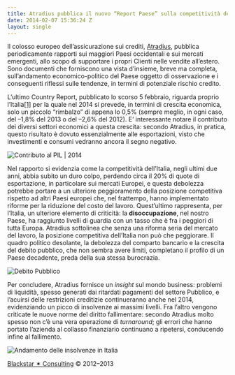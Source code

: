 ```yaml
---
title: Atradius pubblica il nuovo “Report Paese” sulla competitività dell’Italia
date: 2014-02-07 15:36:24 Z
layout: single
---
```


Il colosso europeo dell’assicurazione sui crediti, <a href="http://www.global.atradius.com">Atradius</a>, pubblica periodicamente rapporti sui maggiori Paesi occidentali e sui mercati emergenti, allo scopo di supportare i propri Clienti nelle vendite all’estero. Sono documenti che forniscono una vista d’insieme, breve ma completa, sull’andamento economico-politico del Paese oggetto di osservazione e i conseguenti riflessi sulle tendenze, in termini di potenziale rischio credito.

L’ultimo Country Report, pubblicato lo scorso 5 febbraio, riguarda proprio l’Italia<a class="footnote" title="see footnote" href="#fn:0">[1]</a> per la quale nel 2014 si prevede, in termini di crescita economica, solo un piccolo “rimbalzo” di appena lo 0,5% (sempre meglio, in ogni caso, del –1,8% del 2013 o del –2,6% del 2012).
E’ interessante notare il contributo dei diversi settori economici a questa crescita: secondo Atradius, in pratica, questo risultato è dovuto essenzialmente alle esportazioni, visto che investimenti e consumi vedranno ancora il segno negativo.

<img alt="Contributo al PIL | 2014" src="https://dl.dropboxusercontent.com/u/312263/Contributo%20al%20GDP.png" />

Nel rapporto si evidenzia come la competitività dell’Italia, negli ultimi due anni, abbia subito un duro colpo, perdendo circa il 20% di quote di esportazione, in particolare sui mercati Europei, e questa debolezza potrebbe portare a un ulteriore peggioramento della posizione competitiva rispetto ad altri Paesi europei che, nel frattempo, hanno implementato riforme per la riduzione del costo del lavoro.
Quest’ultimo rappresenta, per l’Italia, un ulteriore elemento di criticità: la <strong>disoccupazione</strong>, nel nostro Paese, ha raggiunto livelli di guardia con un tasso che è fra i peggiori di tutta Europa. Atradius sottolinea che senza una riforma seria del mercato del lavoro, la posizione competitiva dell’Italia non può che peggiorare.
Il quadro politico desolante, la debolezza del comparto bancario e la crescita del debito pubblico, che non sembra avere limiti, completano il profilo di un Paese decadente, preda della sua stessa burocrazia.

<img alt="Debito Pubblico" src="https://dl.dropboxusercontent.com/u/312263/Debito%20pubblico.png" />

Per concludere, Atradius fornisce un <em>insight</em> sul mondo business: problemi di liquidità, spesso generati dai ritardati pagamenti del settore Pubblico, e l’acuirsi delle restrizioni creditizie continueranno anche nel 2014, evidenziando un picco di insolvenze ai massimi livelli. Fra l’altro vengono criticate le nuove norme del diritto fallimentare: secondo Atradius molto spesso non c’è una vera operazione di <em>turnaround</em>; gli errori che hanno portato l’azienda al collasso finanziario continuano a ripetersi, conducendo infine al fallimento.

<img alt="Andamento delle insolvenze in Italia" src="https://dl.dropboxusercontent.com/u/312263/Insolvenze%20in%20Italia.png" />

<a href="http://www.blackstarconsulting.it">Blackstar ✶ Consulting</a> © 2012–2013